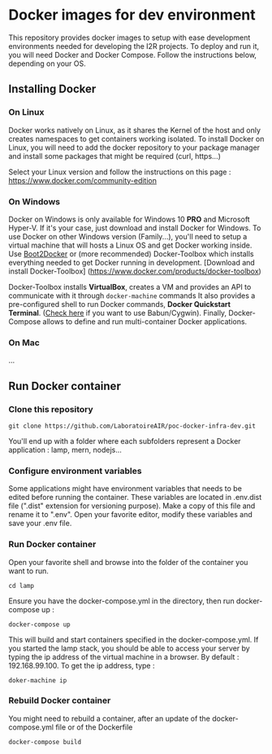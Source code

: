 # Docker images for dev environment
This repository provides docker images to setup with ease development environments needed for developing the I2R projects.
To deploy and run it, you will need Docker and Docker Compose. Follow the instructions below, depending on your OS.

## Installing Docker
### On Linux
Docker works natively on Linux, as it shares the Kernel of the host and only creates namespaces to get containers working isolated.
To install Docker on Linux, you will need to add the docker repository to your package manager and install some packages that 
might be required (curl, https...)

Select your Linux version and follow the instructions on this page : 
https://www.docker.com/community-edition

### On Windows
Docker on Windows is only available for Windows 10 **PRO** and Microsoft Hyper-V. If it's your case, just download and install 
Docker for Windows.
To use Docker on other Windows version (Family...), you'll need to setup a virtual machine that will hosts a Linux OS and get Docker 
working inside. 
Use [Boot2Docker](http://boot2docker.io/) or (more recommended) Docker-Toolbox which installs everything needed to get Docker running 
in development. [Download and install Docker-Toolbox] (https://www.docker.com/products/docker-toolbox) 

Docker-Toolbox installs **VirtualBox**, creates a VM and provides an API to communicate with it through ```docker-machine``` commands
It also provides a pre-configured shell to run Docker commands,  **Docker Quickstart Terminal**. 
([Check here](https://github.com/tiangolo/babun-docker) if you want to use Babun/Cygwin).
Finally, Docker-Compose allows to define and run multi-container Docker applications.

### On Mac
...

## Run Docker container
### Clone this repository
```shell
git clone https://github.com/LaboratoireAIR/poc-docker-infra-dev.git
```
You'll end up with a folder where each subfolders represent a Docker application : lamp, mern, nodejs...

### Configure environment variables
Some applications might have environment variables that needs to be edited before running the container. These variables are located in 
.env.dist file (".dist" extension for versioning purpose). 
Make a copy of this file and rename it to ".env". Open your favorite editor, modify these variables and save your .env file.  

### Run Docker container
Open your favorite shell and browse into the folder of the container you want to run. 
```shell
cd lamp
```

Ensure you have the docker-compose.yml in the directory, then run docker-compose up : 
```shell
docker-compose up
```

This will build and start containers specified in the docker-compose.yml. 
If you started the lamp stack, you should be able to access your server by typing the ip address 
of the virtual machine in a browser. By default : 192.168.99.100. To get the ip address, type : 
```shell
doker-machine ip
```

### Rebuild Docker container
You might need to rebuild a container, after an update of the docker-compose.yml file or of the Dockerfile
```shell
docker-compose build
```
